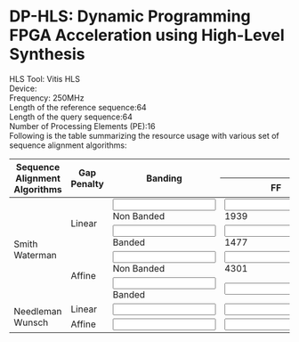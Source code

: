 # DP-HLS: Dynamic Programming FPGA Acceleration using High-Level Synthesis

HLS Tool: Vitis HLS<br>
Device: <br>
Frequency: 250MHz <br>
Length of the reference sequence:64 <br> 
Length of the query sequence:64<br>
Number of Processing Elements (PE):16<br>
Following is the table summarizing the resource usage with various set of sequence alignment algorithms:<br>

<table>  
<thead> 
<tr>
      <th rowspan="2">Sequence Alignment Algorithms</th>
      <th rowspan="2">Gap Penalty</th>
      <th rowspan="2">Banding</th>
      <th colspan='3'>Resource Utilization </th>
    </tr>
    <tr>
   <th>FF</th>
   <th>LUT</th> 
    <th>BRAM</th> 
    </tr>
  </thead>
  <tbody>
    <tr>
      <td rowspan="4">Smith Waterman</td>
      <td rowspan="2">Linear</td>
      <td><input type="text"/>Non Banded</td>
      <td><input type="text"/>1939</td>
	 <td><input type="text" />9067</td>
	  <td><input type="text" />16</td>
    </tr>
    <tr>
      <td><input type="text"/>Banded</td>
      <td><input type="text" />1477</td>
      <td><input type="text" />7599</td>
       <td><input type="text" />8</td>
    </tr>
        <tr>
      <td rowspan="2">Affine</td>
      <td><input type="text" />Non Banded</td>
      <td><input type="text" />4301</td>
	 <td><input type="text" />16581</td>
	  <td><input type="text" />32</td>
    </tr>
    <tr>
      <td><input type="text" />Banded</td>
      <td><input type="text" /></td>
      <td><input type="text" /></td>
       <td><input type="text" /></td>
    </tr>
     <tr>
      <td rowspan="2">Needleman Wunsch</td>
      <td>Linear</td>
      <td><input type="text" /></td>
      <td><input type="text" /></td>
	 <td><input type="text" /></td>
	  <td><input type="text" /></td>
    </tr>
    <tr>
      <td>Affine</td>
      <td><input type="text" /></td>
      <td><input type="text" /></td>
      <td><input type="text" /></td>
       <td><input type="text" /></td>
    </tr>
  </tbody>
</table>
